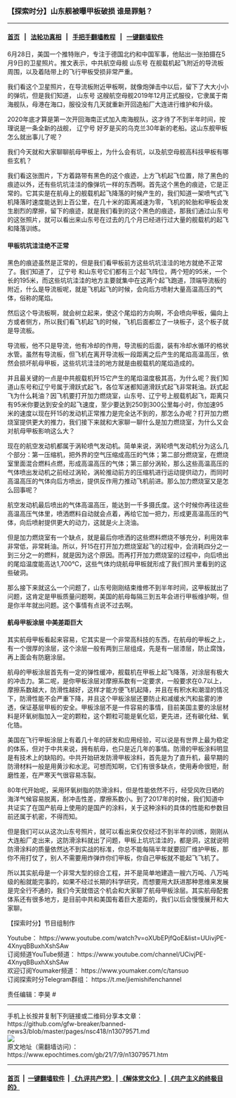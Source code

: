 ### 【探索时分】山东舰被曝甲板破损 谁是罪魁？
------------------------

#### [首页](https://github.com/gfw-breaker/banned-news3/blob/master/README.md) &nbsp;&nbsp;|&nbsp;&nbsp; [法轮功真相](https://github.com/begood0513/basic/blob/master/README.md)  &nbsp;&nbsp;|&nbsp;&nbsp; [手把手翻墙教程](https://github.com/gfw-breaker/guides/wiki)  &nbsp;&nbsp;|&nbsp;&nbsp; [一键翻墙软件](https://github.com/gfw-breaker/nogfw/blob/master/README.md)  



<div><p>
 6月28日，美国一个推特账户，专注于德国北约和中国军事，他贴出一张拍摄在5月9日的卫星照片。推文表示，中共航空母舰
 <ok href="https://www.epochtimes.com/gb/tag/%E5%B1%B1%E4%B8%9C%E5%8F%B7.html">
  山东号
 </ok>
 在舰载机起飞附近的导流板周围，以及着陆带上的飞行甲板受损非常严重。
</p>
<p>
 我们看这个卫星照片，在导流板附近甲板啊，就像炮弹击中以后，留下了大大小小的弹坑，但是我们知道，
 <ok href="https://www.epochtimes.com/gb/tag/%E5%B1%B1%E4%B8%9C%E5%8F%B7.html">
  山东号
 </ok>
 这艘航空母舰2019年12月正式服役，它隶属于南海舰队，母港在海口，服役没有几天就重新开回造船厂大连进行维护和升级。
</p>
<p>
 2020年底才算是第一次开回海南正式加入南海舰队，这才待了不到半年时间，按理说是一条全新的战舰，
 <ok href="https://www.epochtimes.com/gb/tag/%E8%BE%BD%E5%AE%81%E5%8F%B7.html">
  辽宁号
 </ok>
 好歹是买的乌克兰30年新的老船。这山东舰甲板怎么就出事儿了呢？
</p>
<p>
 <center>
  <center>
  </center>
 </center>
 我们今天就和大家聊聊航母甲板上，为什么会有坑，以及航空母舰高科技甲板有哪些玄机？
</p>
<p>
 我们看这张图片，下方着路带有黑色的这个痕迹，上方飞机起飞位置，除了黑色的痕迹以外，还有些坑坑洼洼的像弹坑一样的东西啊。首先这个黑色的痕迹，它是正常的。它其实是在航母上的舰载机起飞降落的时候产生的，我们知道一架喷气式飞机降落时速度能达到上百公里，在几十米的距离减速为零，飞机的轮胎和甲板会发生剧烈的摩擦，留下的痕迹，就是我们看到的这个黑色的痕迹，那我们通过山东号的这张照片，就可以看出来山东号在过去的几个月已经进行过大量的舰载机的起飞和降落训练。
</p>
<h4>
 甲板坑坑洼洼绝不正常
</h4>
<p>
 黑色的痕迹虽然是正常的，但是我们看甲板前方这些坑坑洼洼的地方就绝不正常了。我们知道了，
 <ok href="https://www.epochtimes.com/gb/tag/%E8%BE%BD%E5%AE%81%E5%8F%B7.html">
  辽宁号
 </ok>
 和山东号它们都有三个起飞阵位，两个短的95米，一个长的195米，而这些坑坑洼洼的地方主要就集中在这两个起飞跑道，顶端导流板的附近，什么是导流板呢，就是飞机起飞的时候，会向后方喷射大量高温高压的气体，俗称的尾焰。
</p>
<p>
 然后这个导流板啊，就会树立起来，使这个尾焰的方向啊，不会喷向甲板，偏向上方或者侧方，所以我们看飞机起飞的时候，飞机后面都立了一块板子，这个板子就是导流板。
</p>
<p>
 导流板，他不只是导流，他有冷却的作用，导流板的后面，装有冷却水循环的格状水管。虽然有导流板，但飞机在离开导流板一段距离之后产生的尾焰高温高压，依然会损坏航母甲板，这些坑坑洼洼的地方就是由舰载机的尾焰造成的。
</p>
<p>
 并且最关键的一点是中共舰载机歼15它产生的尾焰温度极其高，为什么呢？我们知道山东号和辽宁号属于滑跃式起飞，各位军迷都知道滑跃式起飞非常耗油。跃式起飞为什么耗油？因飞机要打开加力燃烧室，山东号、辽宁号上舰载机起飞，距离只有95米你要达到安全的起飞速度，至少要达到250到300公里每小时，你加速95米的速度以现在歼15的发动机正常推力是完全达不到的，那怎么办呢？打开加力燃烧室提供更大的推力，我们接下来就和大家聊一聊什么是加力燃烧室，为什么又会对航母甲板影响这么大？
</p>
<p>
 现在的航空发动机都属于涡轮喷气发动机。简单来说，涡轮喷气发动机分为这么几个部分：第一压缩机，把外界的空气压缩成高压的气体；第二部分燃烧室，在燃烧室里面混合燃料点燃，形成高温高压的气体；第三部分涡轮，那么这些高温高压的气体喷出发动机之前经过涡轮，涡轮推动前方的压缩机进行运动提供动力，而同时高温高压的气体向后方喷出，提供反作用力推动飞机前进。那么加力燃烧室又是怎么回事呢？
</p>
<p>
 航空发动机最后喷出的气体高温高压，能达到一千多摄氏度。这个时候你再往这些高温高压气体里，喷洒燃料自动就会点着，再给它加一把力，形成更高温高压的气体，向后喷射提供更大的动力，这就是火上浇油。
</p>
<p>
 但是加力燃烧室有一个缺点，就是最后你喷洒的这些燃料燃烧不够充分，利用效率非常低，非常耗油。所以，歼15在打开加力燃烧室起飞的过程中，会消耗四分之一到三分之一的燃料，就是因为这个原因。而再打开加力燃烧室的过程中，向后喷出的尾焰温度能高达1,700℃，这些气体灼烧航母甲板就形成了我们照片里看到的这些破洞。
</p>
<p>
 那么接下来就这么一个问题了，山东号刚刚结束维修不到半年时间，这甲板就出了问题，这肯定是甲板质量问题啊，美国的航母每隔三到五年会进行甲板维护啊，但是你半年就出问题。这个事情有点说不过去啊。
</p>
<h4>
 航母甲板涂层 中美差距巨大
</h4>
<p>
 其实航母甲板看起来容易，它其实是一个非常高科技的东西，在航母的甲板之上，有一个很厚的涂层，这个涂层一般有两到三层组成，先是有一层漆层，防止腐蚀，再上面会有防磨涂层。
</p>
<p>
 航母的甲板涂层首先有一定的弹性缓冲，舰载机在甲板上起飞降落，对涂层有极大的冲击力。第二呢，是你甲板涂层对摩擦系数有一定要求，一般要求在0.7以上，摩擦系数越大，防滑性越好，这样才能方便飞机起降，并且在有积水和潮湿的情况下，防滑性能不会严重下降，并且这个甲板涂层还要防止和减缓水汽和盐雾的渗透，保证基层甲板的安全。甲板涂层不是一件容易的事情，目前美国主要的涂层材料是环氧树脂加入一定的颗粒，这个颗粒可能是氧化铝，更先进，还有碳化硅、氧化锆。
</p>
<p>
 美国在飞行甲板涂层上有着几十年的研发和应用经验，可以说是有世界上最为稳定的体系，但对于中共来说，拥有航母，也只是近几年的事情。防滑的甲板涂料明显是有技术上的缺陷的。中共开始研发防滑甲板涂料，首先是为了直升机，最早期的防滑材料一般是用黄沙和水泥。可想而知啊，它们有很多缺点，使用寿命很短，耐磨性差，在严寒天气很容易冻裂。
</p>
<p>
 80年代开始呢，采用环氧树脂的防滑涂料，但是性能依然不行，经受风吹日晒的海洋气候容易脱离，耐冲击性差，摩擦系数小。到了2017年的时候，我们知道中共证实了在国产航母上使用的是国产的涂料，关于这种涂料的具体的性能和参数目前还属于机密，不得而知。
</p>
<p>
 但是我们可以从这次山东号照片，就可以看出来仅仅经过不到半年的训练，刚刚从大连船厂走出来，这防滑涂料就出了问题，甲板上坑坑洼洼的，都是洞，这就说明防滑涂料的质量依然达不到实战的标准，你总不能每隔半年就要回厂维护甲板，那你不用打仗了，别人不需要用炸弹炸你们甲板，你自己甲板就不能起飞飞机了。
</p>
<p>
 所以其实航母是一个非常大型的综合工程，并不是简单地建造一艘六万吨、八万吨级的船就能完事的，如果不经过长期的科学研究，而想要用大跃进那种思维来发展是完全行不通的，我们今天就借这个机会和大家聊了航母甲板涂层。其实航母配套体系还有很多地方，是目前中共和美国有着巨大差距的，我们以后会慢慢展开和大家聊。
</p>
<p>
 【探索时分】节目组制作
</p>
<p>
 Youtube：
 <ok href="https://www.youtube.com/watch?v=oXUbEPjfQoE&amp;list=UUivjPE-4XnyqBBuxhXshSAw" rel="noopener noreferrer" target="_blank">
  https://www.youtube.com/watch?v=oXUbEPjfQoE&amp;list=UUivjPE-4XnyqBBuxhXshSAw
 </ok>
 <br/>
 订阅频道YouTube频道：
 <ok href="https://www.youtube.com/channel/UCivjPE-4XnyqBBuxhXshSAw">
  https://www.youtube.com/channel/UCivjPE-4XnyqBBuxhXshSAw
 </ok>
 <br/>
 欢迎订阅Youmaker频道：
 <ok href="https://www.youmaker.com/c/tansuo">
  https://www.youmaker.com/c/tansuo
 </ok>
 ​
 <br/>
 订阅探索时分Telegram群组：
 <ok href="https://t.me/jiemishifenchannel">
  https://t.me/jiemishifenchannel
 </ok>
</p>
<p>
 责任编辑：李昊 #
</p>
</div>
<hr/>
手机上长按并复制下列链接或二维码分享本文章：<br/>
https://github.com/gfw-breaker/banned-news3/blob/master/pages/nsc418/n13079571.md <br/>
<a href='https://github.com/gfw-breaker/banned-news3/blob/master/pages/nsc418/n13079571.md'><img src='https://github.com/gfw-breaker/banned-news3/blob/master/pages/nsc418/n13079571.md.png'/></a> <br/>
原文地址（需翻墙访问）：https://www.epochtimes.com/gb/21/7/9/n13079571.htm


------------------------
#### [首页](https://github.com/gfw-breaker/banned-news3/blob/master/README.md) &nbsp;|&nbsp; [一键翻墙软件](https://github.com/gfw-breaker/nogfw/blob/master/README.md) &nbsp;| [《九评共产党》](https://github.com/gfw-breaker/9ping.md/blob/master/README.md#九评之一评共产党是什么) | [《解体党文化》](https://github.com/gfw-breaker/jtdwh.md/blob/master/README.md) | [《共产主义的终极目的》](https://github.com/gfw-breaker/gczydzjmd.md/blob/master/README.md)


<img src='http://gfw-breaker.win/banned-news3/pages/nsc418/n13079571.md' width='0px' height='0px'/>